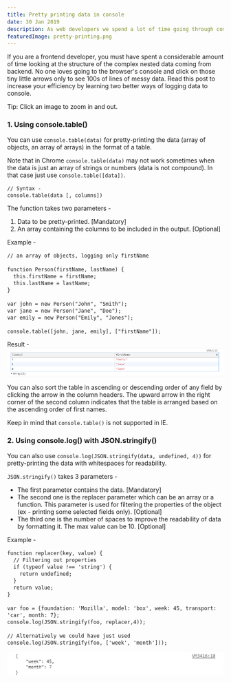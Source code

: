 ```yaml
---
title: Pretty printing data in console
date: 30 Jan 2019
description: As web developers we spend a lot of time going through complex nested data, read this blog to learn two ways to pretty-print data to save time and make debugging easier!
featuredImage: pretty-printing.png
---
```


If you are a frontend developer, you must have spent a considerable amount of time looking at the structure of the complex nested data coming from backend. No one loves going to the browser's console and click on those tiny little arrows only to see 100s of lines of messy data. Read this post to increase your efficiency by learning two better ways of logging data to console.

Tip: Click an image to zoom in and out.

### 1. Using console.table()

You can use `console.table(data)` for pretty-printing the data (array of objects, an array of arrays) in the format of a table. 

Note that in Chrome `console.table(data)` may not work sometimes when the data is just an array of strings or numbers (data is not compound). In that case just use `console.table([data])`.

```
// Syntax - 
console.table(data [, columns])
```

The function takes two parameters - 
1. Data to be pretty-printed. [Mandatory]
2. An array containing the columns to be included in the output. [Optional]

Example - 

```
// an array of objects, logging only firstName

function Person(firstName, lastName) {
  this.firstName = firstName;
  this.lastName = lastName;
}

var john = new Person("John", "Smith");
var jane = new Person("Jane", "Doe");
var emily = new Person("Emily", "Jones");

console.table([john, jane, emily], ["firstName"]);
```

Result -
![Result](./console-table.png)

You can also sort the table in ascending or descending order of any field by clicking the arrow in the column headers. The upward arrow in the right corner of the second column indicates that the table is arranged based on the ascending order of first names.

Keep in mind that `console.table()` is not supported in IE.

### 2. Using console.log() with JSON.stringify()

You can also use `console.log(JSON.stringify(data, undefined, 4))` for pretty-printing the data with whitespaces for readability.

`JSON.stringify()` takes 3 parameters -

- The first parameter contains the data. [Mandatory]
- The second one is the replacer parameter which can be an array or a function. This parameter is used for filtering the properties of the object (ex - printing some selected fields only). [Optional]
- The third one is the number of spaces to improve the readability of data by formatting it. The max value can be 10. [Optional]

Example - 
```
function replacer(key, value) {
  // Filtering out properties
  if (typeof value !== 'string') {
    return undefined;
  }
  return value;
}

var foo = {foundation: 'Mozilla', model: 'box', week: 45, transport: 'car', month: 7};
console.log(JSON.stringify(foo, replacer,4));

// Alternatively we could have just used console.log(JSON.stringify(foo, ['week', 'month']));
```
![Result](./json-stringify.png)